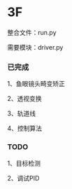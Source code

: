 # 3F

整合文件：run.py

需要模块：driver.py

### 已完成

1、鱼眼镜头畸变矫正

2、透视变换

3、轨道线

4、控制算法

### TODO

1、目标检测

2、调试PID





